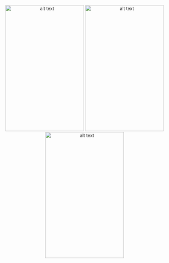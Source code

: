 <div align="center">
<img src="https://github.com/azemZejnil/flutter_social_app/tree/master/assets/images/img1" alt="alt text" width="250" height="400">
<img src="https://github.com/azemZejnil/flutter_social_app/tree/master/assets/images/img2" alt="alt text" width="250" height="400">
<img src="https://github.com/azemZejnil/flutter_social_app/tree/master/assets/images/img3" alt="alt text" width="250" height="400">
</div>

